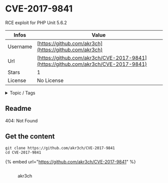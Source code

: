 # CVE-2017-9841

RCE exploit for PHP Unit 5.6.2

| Infos    | Value                                                              |
| -------- | -------------------------------------------------------------------|
| Username | [https://github.com/akr3ch](https://github.com/akr3ch) |
| Url      | [https://github.com/akr3ch/CVE-2017-9841](https://github.com/akr3ch/CVE-2017-9841)                                               |
| Stars    | 1                                                          |
| License  | No License                                                        |

<details>

<summary>Topic / Tags</summary>

* cve-2017-9841

</details>

## Readme

404: Not Found


## Get the content

```
git clone https://github.com/akr3ch/CVE-2017-9841
cd CVE-2017-9841
```

{% embed url="https://github.com/akr3ch/CVE-2017-9841" %}

<figure><img src="https://avatars.githubusercontent.com/u/97300177?v=4" alt=""><figcaption><p>akr3ch</p></figcaption></figure>
